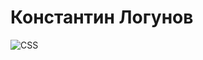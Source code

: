 # Константин Логунов
![CSS](https://github.com/kotevega/kotevega/assets/120304580/7c189647-4ce1-4eae-88a4-4f652240033c)

